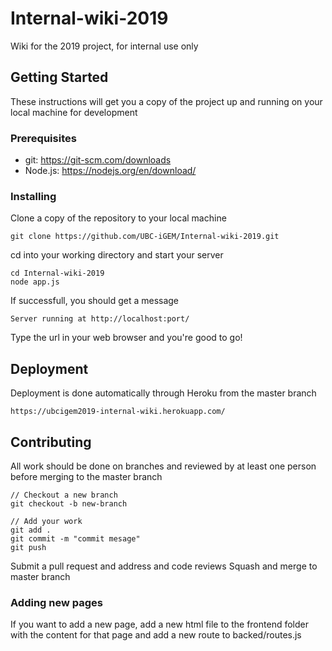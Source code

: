 # Internal-wiki-2019
Wiki for the 2019 project, for internal use only

## Getting Started

These instructions will get you a copy of the project up and running on your local machine for development

### Prerequisites

* git: https://git-scm.com/downloads
* Node.js: https://nodejs.org/en/download/

### Installing

Clone a copy of the repository to your local machine
```
git clone https://github.com/UBC-iGEM/Internal-wiki-2019.git
```

cd into your working directory and start your server
```
cd Internal-wiki-2019
node app.js
```

If successfull, you should get a message
````
Server running at http://localhost:port/
````

Type the url in your web browser and you're good to go!

## Deployment

Deployment is done automatically through Heroku from the master branch
```
https://ubcigem2019-internal-wiki.herokuapp.com/
```

## Contributing

All work should be done on branches and reviewed by at least one person before merging to the master branch

```
// Checkout a new branch
git checkout -b new-branch

// Add your work
git add .
git commit -m "commit mesage"
git push
```

Submit a pull request and address and code reviews
Squash and merge to master branch

### Adding new pages
If you want to add a new page, add a new html file to the frontend folder with the content for that page and add a new route to backed/routes.js